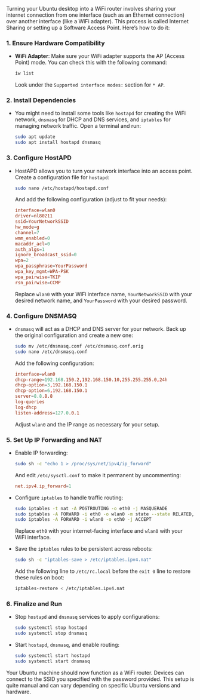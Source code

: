 Turning your Ubuntu desktop into a WiFi router involves sharing your internet connection from one interface (such as an Ethernet connection) over another interface (like a WiFi adapter). This process is called Internet Sharing or setting up a Software Access Point. Here’s how to do it:

### 1. Ensure Hardware Compatibility

- **WiFi Adapter**: Make sure your WiFi adapter supports the AP (Access Point) mode. You can check this with the following command:

  ```bash
  iw list
  ```

  Look under the `Supported interface modes:` section for `* AP`.

### 2. Install Dependencies

- You might need to install some tools like `hostapd` for creating the WiFi network, `dnsmasq` for DHCP and DNS services, and `iptables` for managing network traffic. Open a terminal and run:

  ```bash
  sudo apt update
  sudo apt install hostapd dnsmasq
  ```

### 3. Configure HostAPD

- HostAPD allows you to turn your network interface into an access point. Create a configuration file for `hostapd`:

  ```bash
  sudo nano /etc/hostapd/hostapd.conf
  ```

  And add the following configuration (adjust to fit your needs):

  ```conf
  interface=wlan0
  driver=nl80211
  ssid=YourNetworkSSID
  hw_mode=g
  channel=7
  wmm_enabled=0
  macaddr_acl=0
  auth_algs=1
  ignore_broadcast_ssid=0
  wpa=2
  wpa_passphrase=YourPassword
  wpa_key_mgmt=WPA-PSK
  wpa_pairwise=TKIP
  rsn_pairwise=CCMP
  ```

  Replace `wlan0` with your WiFi interface name, `YourNetworkSSID` with your desired network name, and `YourPassword` with your desired password.

### 4. Configure DNSMASQ

- `dnsmasq` will act as a DHCP and DNS server for your network. Back up the original configuration and create a new one:

  ```bash
  sudo mv /etc/dnsmasq.conf /etc/dnsmasq.conf.orig
  sudo nano /etc/dnsmasq.conf
  ```

  Add the following configuration:

  ```conf
  interface=wlan0
  dhcp-range=192.168.150.2,192.168.150.10,255.255.255.0,24h
  dhcp-option=3,192.168.150.1
  dhcp-option=6,192.168.150.1
  server=8.8.8.8
  log-queries
  log-dhcp
  listen-address=127.0.0.1
  ```

  Adjust `wlan0` and the IP range as necessary for your setup.

### 5. Set Up IP Forwarding and NAT

- Enable IP forwarding:

  ```bash
  sudo sh -c "echo 1 > /proc/sys/net/ipv4/ip_forward"
  ```

  And edit `/etc/sysctl.conf` to make it permanent by uncommenting:

  ```conf
  net.ipv4.ip_forward=1
  ```

- Configure `iptables` to handle traffic routing:

  ```bash
  sudo iptables -t nat -A POSTROUTING -o eth0 -j MASQUERADE
  sudo iptables -A FORWARD -i eth0 -o wlan0 -m state --state RELATED,ESTABLISHED -j ACCEPT
  sudo iptables -A FORWARD -i wlan0 -o eth0 -j ACCEPT
  ```

  Replace `eth0` with your internet-facing interface and `wlan0` with your WiFi interface.

- Save the `iptables` rules to be persistent across reboots:

  ```bash
  sudo sh -c "iptables-save > /etc/iptables.ipv4.nat"
  ```

  Add the following line to `/etc/rc.local` before the `exit 0` line to restore these rules on boot:

  ```bash
  iptables-restore < /etc/iptables.ipv4.nat
  ```

### 6. Finalize and Run

- Stop `hostapd` and `dnsmasq` services to apply configurations:

  ```bash
  sudo systemctl stop hostapd
  sudo systemctl stop dnsmasq
  ```

- Start `hostapd`, `dnsmasq`, and enable routing:

  ```bash
  sudo systemctl start hostapd
  sudo systemctl start dnsmasq
  ```

Your Ubuntu machine should now function as a WiFi router. Devices can connect to the SSID you specified with the password provided. This setup is quite manual and can vary depending on specific Ubuntu versions and hardware.

